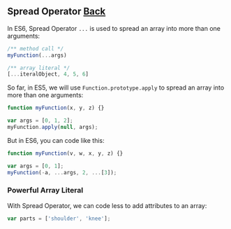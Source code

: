 ## Spread Operator [Back](./../es6.md)

In ES6, Spread Operator `...` is used to spread an array into more than one arguments:

```js
/** method call */
myFunction(...args)
```

```js
/** array literal */
[...iteralObject, 4, 5, 6]
```

So far, in ES5, we will use `Function.prototype.apply` to spread an array into more than one arguments:

```js
function myFunction(x, y, z) {}

var args = [0, 1, 2];
myFunction.apply(null, args);
```

But in ES6, you can code like this:

```js
function myFunction(v, w, x, y, z) {}

var args = [0, 1];
myFunction(-a, ...args, 2, ...[3]);
```

### Powerful Array Literal

With Spread Operator, we can code less to add attributes to an array:

```js
var parts = ['shoulder', 'knee'];


```